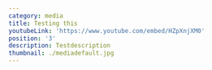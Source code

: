 ```yaml
---
category: media
title: Testing this
youtubeLink: 'https://www.youtube.com/embed/HZpXnjXM0'
position: '3'
description: Testdescription
thumbnail: ./mediadefault.jpg
---
```


